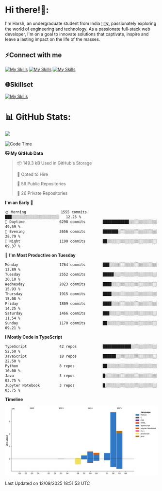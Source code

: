 
# Hi there!👋:
<p> I'm Harsh, an undergraduate student from India 🇮🇳, passionately exploring the world of engineering and technology. As a passionate full-stack web developer, I'm on a goal to innovate solutions that captivate, inspire and leave a lasting impact on the life of the masses. </p>

## ⚡Connect with me

[![My Skills](https://skillicons.dev/icons?i=gmail)](mailto:harshpandey.tech@gmail.com) [![My Skills](https://skillicons.dev/icons?i=linkedin)](https://linkedin.com/in/harsh3dev) [![My Skills](https://skillicons.dev/icons?i=twitter)](https://x.com/harshxai)

## 🌐Skillset
[![My Skills](https://skillicons.dev/icons?i=js,ts,react,nextjs,nodejs,tailwind,mongo,express,postgres,prisma,html,css,docker,aws,cpp,git,vscode,figma)](https://skillicons.dev)


# 📊 GitHub Stats:
![](https://komarev.com/ghpvc/?username=harsh3dev)

<!--START_SECTION:waka-->
![Code Time](http://img.shields.io/badge/Code%20Time-573%20hrs%202%20mins-blue)

**🐱 My GitHub Data** 

> 📦 149.3 kB Used in GitHub's Storage 
 > 
> 💼 Opted to Hire
 > 
> 📜 59 Public Repositories 
 > 
> 🔑 26 Private Repositories 
 > 
**I'm an Early 🐤** 

```text
🌞 Morning                1555 commits        ███░░░░░░░░░░░░░░░░░░░░░░   12.25 % 
🌆 Daytime                6298 commits        ████████████░░░░░░░░░░░░░   49.59 % 
🌃 Evening                3656 commits        ███████░░░░░░░░░░░░░░░░░░   28.79 % 
🌙 Night                  1190 commits        ██░░░░░░░░░░░░░░░░░░░░░░░   09.37 % 
```
📅 **I'm Most Productive on Tuesday** 

```text
Monday                   1764 commits        ███░░░░░░░░░░░░░░░░░░░░░░   13.89 % 
Tuesday                  2552 commits        █████░░░░░░░░░░░░░░░░░░░░   20.10 % 
Wednesday                2023 commits        ████░░░░░░░░░░░░░░░░░░░░░   15.93 % 
Thursday                 1915 commits        ████░░░░░░░░░░░░░░░░░░░░░   15.08 % 
Friday                   1809 commits        ████░░░░░░░░░░░░░░░░░░░░░   14.25 % 
Saturday                 1466 commits        ███░░░░░░░░░░░░░░░░░░░░░░   11.54 % 
Sunday                   1170 commits        ██░░░░░░░░░░░░░░░░░░░░░░░   09.21 % 
```


**I Mostly Code in TypeScript** 

```text
TypeScript               42 repos            █████████████░░░░░░░░░░░░   52.50 % 
JavaScript               18 repos            ██████░░░░░░░░░░░░░░░░░░░   22.50 % 
Python                   8 repos             ██░░░░░░░░░░░░░░░░░░░░░░░   10.00 % 
Java                     3 repos             █░░░░░░░░░░░░░░░░░░░░░░░░   03.75 % 
Jupyter Notebook         3 repos             █░░░░░░░░░░░░░░░░░░░░░░░░   03.75 % 
```



**Timeline**

![Lines of Code chart](https://raw.githubusercontent.com/harsh3dev/harsh3dev/main/assets/bar_graph.png)


 Last Updated on 12/09/2025 18:51:53 UTC
<!--END_SECTION:waka-->

